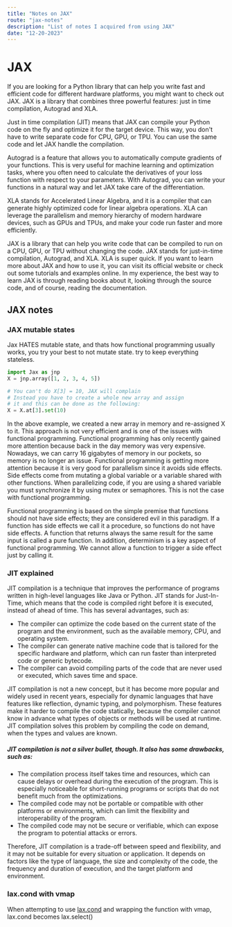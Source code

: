 ```yaml
---
title: "Notes on JAX" 
route: "jax-notes"
description: "List of notes I acquired from using JAX"
date: "12-20-2023"
---
```


# JAX
If you are looking for a Python library that can help you write fast and efficient code for different hardware platforms, you might want to check out JAX. JAX is a library that combines three powerful features: just in time compilation, Autograd and XLA.

Just in time compilation (JIT) means that JAX can compile your Python code on the fly and optimize it for the target device. This way, you don't have to write separate code for CPU, GPU, or TPU. You can use the same code and let JAX handle the compilation.

Autograd is a feature that allows you to automatically compute gradients of your functions. This is very useful for machine learning and optimization tasks, where you often need to calculate the derivatives of your loss function with respect to your parameters. With Autograd, you can write your functions in a natural way and let JAX take care of the differentiation.

XLA stands for Accelerated Linear Algebra, and it is a compiler that can generate highly optimized code for linear algebra operations. XLA can leverage the parallelism and memory hierarchy of modern hardware devices, such as GPUs and TPUs, and make your code run faster and more efficiently.

JAX is a library that can help you write code that can be compiled to run on a CPU, GPU, or TPU without changing the code. JAX stands for just-in-time compilation, Autograd, and XLA. XLA is super quick. If you want to learn more about JAX and how to use it, you can visit its official website or check out some tutorials and examples online. In my experience, the best way to learn JAX is through reading books about it, looking through the source code, and of course, reading the documentation.

## JAX notes
### JAX mutable states
Jax HATES mutable state, and thats how functional programming usually works, you try your best to not mutate state. try to keep everything stateless.
```python
import Jax as jnp
X = jnp.array([1, 2, 3, 4, 5])

# You can't do X[3] = 10, JAX will complain
# Instead you have to create a whole new array and assign 
# it and this can be done as the following:
X = X.at[3].set(10)
```

In the above example, we created a new array in memory and re-assigned X to it. This approach is not very efficient and is one of the issues with functional programming. Functional programming has only recently gained more attention because back in the day memory was very expensive. Nowadays, we can carry 16 gigabytes of memory in our pockets, so memory is no longer an issue. Functional programming is getting more attention because it is very good for parallelism since it avoids side effects. Side effects come from mutating a global variable or a variable shared with other functions. When parallelizing code, if you are using a shared variable you must synchronize it by using mutex or semaphores. This is not the case with functional programming.

Functional programming is based on the simple premise that functions should not have side effects; they are considered evil in this paradigm. If a function has side effects we call it a procedure, so functions do not have side effects. A function that returns always the same result for the same input is called a pure function. In addition, determinism is a key aspect of functional programming. We cannot allow a function to trigger a side effect just by calling it.

### JIT explained
JIT compilation is a technique that improves the performance of programs written in high-level languages like Java or Python. JIT stands for Just-In-Time, which means that the code is compiled right before it is executed, instead of ahead of time. This has several advantages, such as:

- The compiler can optimize the code based on the current state of the program and the environment, such as the available memory, CPU, and operating system.
- The compiler can generate native machine code that is tailored for the specific hardware and platform, which can run faster than interpreted code or generic bytecode.
- The compiler can avoid compiling parts of the code that are never used or executed, which saves time and space.

JIT compilation is not a new concept, but it has become more popular and widely used in recent years, especially for dynamic languages that have features like reflection, dynamic typing, and polymorphism. These features make it harder to compile the code statically, because the compiler cannot know in advance what types of objects or methods will be used at runtime. JIT compilation solves this problem by compiling the code on demand, when the types and values are known.

##### JIT compilation is not a silver bullet, though. It also has some drawbacks, such as:

- The compilation process itself takes time and resources, which can cause delays or overhead during the execution of the program. This is especially noticeable for short-running programs or scripts that do not benefit much from the optimizations.
- The compiled code may not be portable or compatible with other platforms or environments, which can limit the flexibility and interoperability of the program.
- The compiled code may not be secure or verifiable, which can expose the program to potential attacks or errors.

Therefore, JIT compilation is a trade-off between speed and flexibility, and it may not be suitable for every situation or application. It depends on factors like the type of language, the size and complexity of the code, the frequency and duration of execution, and the target platform and environment.

### lax.cond with vmap
When attempting to use [lax.cond](https://jax.readthedocs.io/en/latest/_autosummary/jax.lax.cond.html) and wrapping the function with vmap, lax.cond becomes lax.select()

